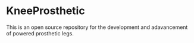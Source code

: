 # KneeProsthetic

This is an open source repository for the development and adavancement of powered prosthetic legs.
